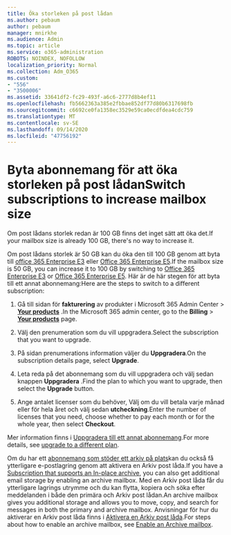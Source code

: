 ```yaml
---
title: Öka storleken på post lådan
ms.author: pebaum
author: pebaum
manager: mnirkhe
ms.audience: Admin
ms.topic: article
ms.service: o365-administration
ROBOTS: NOINDEX, NOFOLLOW
localization_priority: Normal
ms.collection: Adm_O365
ms.custom:
- "556"
- "3500006"
ms.assetid: 33641df2-fc29-493f-a6c6-2777d8b4ef11
ms.openlocfilehash: fb5662363a385e2fbbae852df77d80b6317698fb
ms.sourcegitcommit: c6692ce0fa1358ec3529e59ca0ecdfdea4cdc759
ms.translationtype: MT
ms.contentlocale: sv-SE
ms.lasthandoff: 09/14/2020
ms.locfileid: "47756192"
---
```

# <a name="switch-subscriptions-to-increase-mailbox-size"></a><span data-ttu-id="92ce1-102">Byta abonnemang för att öka storleken på post lådan</span><span class="sxs-lookup"><span data-stu-id="92ce1-102">Switch subscriptions to increase mailbox size</span></span>

<span data-ttu-id="92ce1-103">Om post lådans storlek redan är 100 GB finns det inget sätt att öka det.</span><span class="sxs-lookup"><span data-stu-id="92ce1-103">If your mailbox size is already 100 GB, there's no way to increase it.</span></span>
  
<span data-ttu-id="92ce1-104">Om post lådans storlek är 50 GB kan du öka den till 100 GB genom att byta till [office 365 Enterprise E3](https://products.office.com/business/office-365-enterprise-e3-business-software) eller [Office 365 Enterprise E5](https://products.office.com/business/office-365-enterprise-e5-business-software).</span><span class="sxs-lookup"><span data-stu-id="92ce1-104">If the mailbox size is 50 GB, you can increase it to 100 GB by switching to [Office 365 Enterprise E3](https://products.office.com/business/office-365-enterprise-e3-business-software) or [Office 365 Enterprise E5](https://products.office.com/business/office-365-enterprise-e5-business-software).</span></span> <span data-ttu-id="92ce1-105">Här är de här stegen för att byta till ett annat abonnemang:</span><span class="sxs-lookup"><span data-stu-id="92ce1-105">Here are the steps to switch to a different subscription:</span></span>
  
1. <span data-ttu-id="92ce1-106">Gå till sidan för **fakturering** av produkter i Microsoft 365 Admin Center \> **[Your products](https://go.microsoft.com/fwlink/p/?linkid=842054)** .</span><span class="sxs-lookup"><span data-stu-id="92ce1-106">In the Microsoft 365 admin center, go to the **Billing** \> **[Your products](https://go.microsoft.com/fwlink/p/?linkid=842054)** page.</span></span>

2. <span data-ttu-id="92ce1-107">Välj den prenumeration som du vill uppgradera.</span><span class="sxs-lookup"><span data-stu-id="92ce1-107">Select the subscription that you want to upgrade.</span></span>

3. <span data-ttu-id="92ce1-108">På sidan prenumerations information väljer du **Uppgradera**.</span><span class="sxs-lookup"><span data-stu-id="92ce1-108">On the subscription details page, select **Upgrade**.</span></span>

4. <span data-ttu-id="92ce1-109">Leta reda på det abonnemang som du vill uppgradera och välj sedan knappen **Uppgradera** .</span><span class="sxs-lookup"><span data-stu-id="92ce1-109">Find the plan to which you want to upgrade, then select the **Upgrade** button.</span></span>

5. <span data-ttu-id="92ce1-110">Ange antalet licenser som du behöver, Välj om du vill betala varje månad eller för hela året och välj sedan **utcheckning**.</span><span class="sxs-lookup"><span data-stu-id="92ce1-110">Enter the number of licenses that you need, choose whether to pay each month or for the whole year, then select **Checkout**.</span></span>

<span data-ttu-id="92ce1-111">Mer information finns i [Uppgradera till ett annat abonnemang](https://docs.microsoft.com/microsoft-365/commerce/subscriptions/upgrade-to-different-plan).</span><span class="sxs-lookup"><span data-stu-id="92ce1-111">For more details, see [upgrade to a different plan](https://docs.microsoft.com/microsoft-365/commerce/subscriptions/upgrade-to-different-plan).</span></span>

<span data-ttu-id="92ce1-112">Om du har ett [abonnemang som stöder ett arkiv på plats](https://docs.microsoft.com/office365/servicedescriptions/exchange-online-archiving-service-description/exchange-online-archiving-service-description)kan du också få ytterligare e-postlagring genom att aktivera en Arkiv post låda.</span><span class="sxs-lookup"><span data-stu-id="92ce1-112">If you have a [Subscription that supports an In-place archive](https://docs.microsoft.com/office365/servicedescriptions/exchange-online-archiving-service-description/exchange-online-archiving-service-description), you can also get additional email storage by enabling an archive mailbox.</span></span> <span data-ttu-id="92ce1-113">Med en Arkiv post låda får du ytterligare lagrings utrymme och du kan flytta, kopiera och söka efter meddelanden i både den primära och Arkiv post lådan.</span><span class="sxs-lookup"><span data-stu-id="92ce1-113">An archive mailbox gives you additional storage and allows you to move, copy, and search for messages in both the primary and archive mailbox.</span></span> <span data-ttu-id="92ce1-114">Anvisningar för hur du aktiverar en Arkiv post låda finns i [Aktivera en Arkiv post låda](https://docs.microsoft.com/microsoft-365/compliance/enable-archive-mailboxes).</span><span class="sxs-lookup"><span data-stu-id="92ce1-114">For steps about how to enable an archive mailbox, see [Enable an Archive mailbox](https://docs.microsoft.com/microsoft-365/compliance/enable-archive-mailboxes).</span></span>